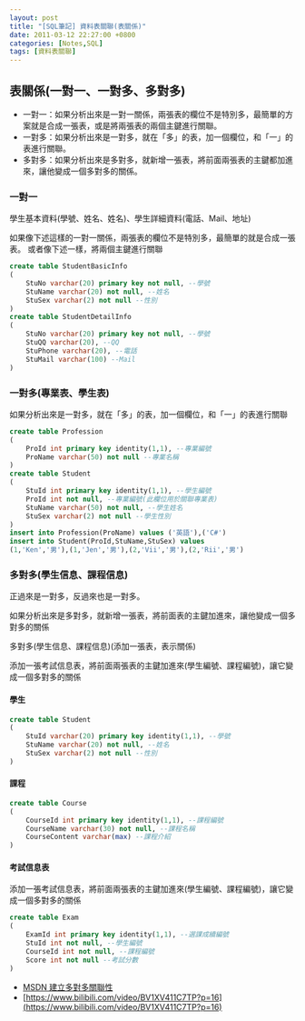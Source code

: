 ```yaml
---
layout: post
title: "[SQL筆記] 資料表關聯(表關係)"
date: 2011-03-12 22:27:00 +0800
categories: [Notes,SQL]
tags: [資料表關聯]
---
```



## 表關係(一對一、一對多、多對多)
- 一對一：如果分析出來是一對一關係，兩張表的欄位不是特別多，最簡單的方案就是合成一張表，或是將兩張表的兩個主鍵進行關聯。
- 一對多：如果分析出來是一對多，就在「多」的表，加一個欄位，和「一」的表進行關聯。
- 多對多：如果分析出來是多對多，就新增一張表，將前面兩張表的主鍵都加進來，讓他變成一個多對多的關係。

### 一對一
學生基本資料(學號、姓名、姓名)、學生詳細資料(電話、Mail、地址)

如果像下述這樣的一對一關係，兩張表的欄位不是特別多，最簡單的就是合成一張表。
或者像下述一樣，將兩個主鍵進行關聯
```sql
create table StudentBasicInfo
(
    StuNo varchar(20) primary key not null, --學號
    StuName varchar(20) not null, --姓名
    StuSex varchar(2) not null --性別
)
create table StudentDetailInfo
(
    StuNo varchar(20) primary key not null, --學號
    StuQQ varchar(20), --QQ
    StuPhone varchar(20), --電話
    StuMail varchar(100) --Mail
)
```

### 一對多(專業表、學生表)
如果分析出來是一對多，就在「多」的表，加一個欄位，和「一」的表進行關聯

```sql
create table Profession
(
    ProId int primary key identity(1,1), --專業編號
    ProName varchar(50) not null --專業名稱
)
create table Student
(
    StuId int primary key identity(1,1), --學生編號
    ProId int not null, --專業編號(此欄位用於關聯專業表)
    StuName varchar(50) not null, --學生姓名
    StuSex varchar(2) not null --學生性別
)
insert into Profession(ProName) values ('英語'),('C#')
insert into Student(ProId,StuName,StuSex) values
(1,'Ken','男'),(1,'Jen','男'),(2,'Vii','男'),(2,'Rii','男')
```
### 多對多(學生信息、課程信息)
正過來是一對多，反過來也是一對多。

如果分析出來是多對多，就新增一張表，將前面表的主鍵加進來，讓他變成一個多對多的關係

多對多(學生信息、課程信息)(添加一張表，表示關係)   

添加一張考試信息表，將前面兩張表的主鍵加進來(學生編號、課程編號)，讓它變成一個多對多的關係

#### 學生
```sql
create table Student
(
    StuId varchar(20) primary key identity(1,1), --學號
    StuName varchar(20) not null, --姓名
    StuSex varchar(2) not null --性別
)
```

#### 課程
```sql
create table Course
(
    CourseId int primary key identity(1,1), --課程編號
    CourseName varchar(30) not null, --課程名稱
    CourseContent varchar(max) --課程介紹
)
```

#### 考試信息表
添加一張考試信息表，將前面兩張表的主鍵加進來(學生編號、課程編號)，讓它變成一個多對多的關係
```sql
create table Exam
(
    ExamId int primary key identity(1,1), --選課成續編號
    StuId int not null, --學生編號
    CourseId int not null, --課程編號
    Score int not null --考試分數
)
```
- [MSDN 建立多對多關聯性](https://support.microsoft.com/zh-hk/office/影片-建立多對多關聯性-e65bcc53-8e1c-444a-b4fb-1c0b8c1f5653)
- [https://www.bilibili.com/video/BV1XV411C7TP?p=16](https://www.bilibili.com/video/BV1XV411C7TP?p=16)